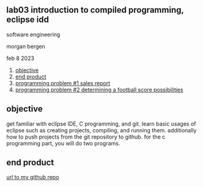 ## lab03 introduction to compiled programming, eclipse idd

software engineering 

morgan bergen

feb 8 2023

1.  [objective](#objective)
2.  [end product](#end-product)
3.  [programming problem #1 sales report](#programming-problem-#1-sales-report)
4.  [programming problem #2 determining a football score possibilities](#programming-problem-#2-determining-a-football-score-possibilities)

## objective

get familiar with eclipse IDE, C programming, and git.  learn basic usages of eclipse such as creating projects, compiling, and running them.  additionally how to push projects from the git repository to github.  for the c programming part, you will do two programs.

## end product

[url to my github repo](https://github.com/MorganBergen/software-engineering.git)


